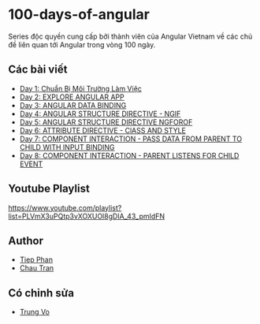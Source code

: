 # 100-days-of-angular

Series độc quyền cung cấp bởi thành viên của Angular Vietnam về các chủ đề liên quan tới Angular trong vòng 100 ngày.

## Các bài viết

- [Day 1: Chuẩn Bị Môi Trường Làm Việc][day1]
- [Day 2: EXPLORE ANGULAR APP][day2]
- [Day 3: ANGULAR DATA BINDING][day3]
- [Day 4: ANGULAR STRUCTURE DIRECTIVE - NGIF][day4]
- [Day 5: ANGULAR STRUCTURE DIRECTIVE NGFOROF][day5]
- [Day 6: ATTRIBUTE DIRECTIVE - ClASS AND STYLE][day6]
- [Day 7: COMPONENT INTERACTION - PASS DATA FROM PARENT TO CHILD WITH INPUT BINDING][day7]
- [Day 8: COMPONENT INTERACTION - PARENT LISTENS FOR CHILD EVENT][day8]

## Youtube Playlist

https://www.youtube.com/playlist?list=PLVmX3uPQtp3vXOXUOl8gDIA_43_pmIdFN

## Author

- [Tiep Phan][tieppt]
- [Chau Tran][nartc]

## Có chỉnh sửa

- [Trung Vo][trungk18]

[day1]: Day001-Installation.md
[day2]: Day002-AngularApp.md
[day3]: Day003-DataBinding.md
[day4]: Day004-Structure-Directive-If-Else.md
[day5]: Day005-Structure-Directive-NgFor.md
[day6]: Day006-Attribute-Directive-Class-Style.md
[day7]: Day007-Component-Interaction-01.md
[day8]: Day008-Component-Interaction-02.md
[tieppt]: https://github.com/tieppt
[nartc]: https://github.com/nartc
[trungk18]: https://github.com/trungk18

